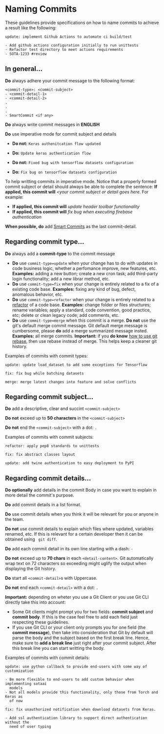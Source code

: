 # Naming Commits

These guidelines provide specifications on how to name commits to achieve a
result like the following:

```
update: implement Github Actions to automate ci build/test

- Add github actions configuration initially to run unittests
- Refactor test directory to meet actions requirements
- SOTA-1233 #review
```

## In general...

**Do** always adhere your commit message to the following format:

```
<commit-type>: <commit-subject>
- <commit-detail-1>
- <commit-detail-2>
.
.
.
- SmartCommit <if any>
```

**Do** always write commit messages in **ENGLISH**

**Do** use imperative mode for commit subject and details

- **Do not:** `Keras authenitcation flow updated`

- **Do:** `Update keras authentication flow`

- **Do not:** `Fixed bug with tensorflow datasets configuration`

- **Do:** `Fix bug on tensorflow datasets configuration`

To help writting commits in imperative mode. Notice that a properly formed
commit subject or detail should always be able to complete the sentence: **If
applied, this commit will** _\<your commit subject or detail goes here_. For
example:

- **If applied, this commit will** _update header toolbar functionality_
- **If applied, this commit will** _fix bug when executing firebase
  authentication_

**When possible, do** add [Smart
Commits](https://support.atlassian.com/jira-software-cloud/docs/process-issues-with-smart-commits/)
as the last commit-detail.

## Regarding commit type...

**Do** always add a **commit-type** to the commit message

- **Do** use `commit-type=update` when your change has to do with updates in
  code business logic, whether a perfomance improve, new features, etc.
  **Examples:** adding a new button; create a new cron task; add third-party
  login functionality; add a new librar method, etc.
- **Do** use `commit-type=fix` when your change is entirely related to a fix of
  a existing code base. **Examples:** fixing any kind of bug, defect, anomalous
  behavior, etc.
- **Do** use `commit-type=refactor` when your change is entirely related to a
  [refactor](https://pascal.computer.org/sev_display/search.action;jsessionid=2cd892e19975e94dc862f32b95c0)
  of a code base. **Examples:** change folder or files structures; rename
  variables; apply a standard, code convention, good practice, etc; delete or
  clean legacy code; add comments, etc.
- **Do** use `commit-type=merge` when this commit is a merge. **Do not** use the
  git's default merge commit message. Git default merge message is cumbersome,
  please **do** add a merge summarized message insted. **Examples:** all merge
  commits. **Important:** if you **do know** [how to use git
  rebase](https://www.atlassian.com/git/tutorials/merging-vs-rebasing), then use
  rebase instead of merge. This helps keep a cleaner git history.

Examples of commits with commit types:

```
update: update load_dataset to add some exceptions for Tensorflow

fix: fix bug while batching datasets

merge: merge latest changes into feature and solve conflicts
```

## Regarding commit subject...

**Do** add a descriptive, clear and succint `<commit-subject>`

**Do not** exceed up to **50 characters** in the `<commit-subject>`

**Do not** end the `<commit-subject>` with a dot: `.`

Examples of commits with commit subjects:

```
refactor: apply pep8 standards to unittests

fix: fix abstract classes layout

update: add twine authentication to easy deployment to PyPI
```

## Regarding commit details...

**Do optionally** add details in the commit Body in case you want to explain in
more detail the commit's purpose.

**Do** add commit details in a list format.

**Do** use commit details when you think it will be relevant for you or anyone
in the team.

**Do not** use commit details to explain which files where updated, variables
renamed, etc. If this is relevant for a certain developer then it can be
obtained using ` git diff`.

**Do** add each commit detail in its own line starting with a dash: `-`

**Do not** exceed up to **70 chars** in each `<detail-content>`. Git
automatically wrap text on 72 characters so exceeding might uglify the output
when displaying the Git history.

**Do** start all `<commit-detail>`s with Uppercase.

**Do not** end each `<commit-detail>` with a dot: `.`

**Important:** depending on wheter you use a Git Client or you use Git CLI
directly take this into account:

- Some Git clients might prompt you for two fields: **commit subject** and
  **commit body**. If this is the case feel free to add each field just
  respecting these guidelines.
- If you use Git CLI or your client only prompts you for one field (the **commit
  message**), then take into consideration that Git by default will parse the
  body and the subject based on the first break line. Hence, make sure to **add
  a break line** just right after your commit subject. After this break line you
  can start writting the body.

Examples of commits with commit details:

```
update: use python callback to provide end-users with some way of customization

- Be more flexible to end-users to add custom behavior when implementing sotaai
  models
- Not all models provide this functionality, only those from Torch and Keras as
  of now
```

```
fix: fix unauthorized notification when download datasets from Keras.

- Add ssl authentication library to support direct authentication without the
  need of user typing
```
